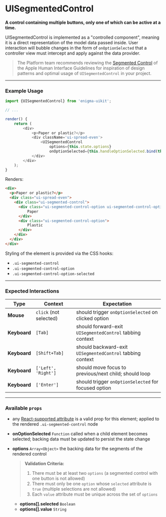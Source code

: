 # UISegmentedControl
__A control containing multiple buttons, only one of which can be active at a time.__

UISegmentedControl is implemented as a "controlled component", meaning it is a direct representation of the model data passed inside. User interaction will bubble changes in the form of `onOptionSelected` that a controller view must intercept and apply against the data provider.

> The Platform team recommends reviewing the [Segmented Control](https://developer.apple.com/library/mac/documentation/UserExperience/Conceptual/OSXHIGuidelines/ControlsSelection.html#//apple_ref/doc/uid/20000957-CH49-SW5) of the Apple Human Interface Guidelines for inspiration of design patterns and optimal usage of `UISegmentedControl` in your project.

---

### Example Usage

```js
import {UISegmentedControl} from 'enigma-uikit';

// ...

render() {
    return (
        <div>
            <p>Paper or plastic?</p>
            <div className='ui-spread-even'>
                <UISegmentedControl
                    options={this.state.options}
                    onOptionSelected={this.handleOptionSelected.bind(this)} />
            </div>
        </div>
    );
}
```
Renders:
```html
<div>
  <p>Paper or plastic?</p>
  <div class="ui-spread-even">
    <div class="ui-segmented-control">
      <div class="ui-segmented-control-option ui-segmented-control-option-selected">
          Paper
      </div>
      <div class="ui-segmented-control-option">
          Plastic
      </div>
    </div>
  </div>
</div>
```

Styling of the element is provided via the CSS hooks:

- `.ui-segmented-control`
- `.ui-segmented-control-option`
- `.ui-segmented-control-option-selected`

---

### Expected Interactions

Type | Context | Expectation
---- | ------- | -----------
__Mouse__ | `click` (not selected) | should trigger `onOptionSelected` on clicked option
__Keyboard__ |`[Tab]` | should forward-exit `UISegmentedControl` tabbing context
__Keyboard__ |`[Shift+Tab]` | should backward-exit `UISegmentedControl` tabbing context
__Keyboard__ |`['Left', 'Right']` | should move focus to previous/next child; should loop
__Keyboard__ | `['Enter']` | should trigger `onOptionSelected` for focused option

---

### Available `props`
- any [React-supported attribute](https://facebook.github.io/react/docs/tags-and-attributes.html#html-attributes) is a valid prop for this element; applied to the rendered `.ui-segmented-control` node

- __onOptionSelected__ `Function`
  called when a child element becomes selected; backing data must be updated to persist the state change

- __options__ `Array<Object>`
  the backing data for the segments of the rendered control

  > __Validation Criteria:__
  >
  > 1. There must be at least two `options` (a segmented control with one button is not allowed)
  > 1. There must only be one `option` whose `selected` attribute is `true` (multiple selections are not allowed)
  > 1. Each `value` attribute must be unique across the set of `options`

  - __options[].selected__ `Boolean`
  - __options[].value__ `String`
